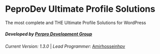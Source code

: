 **PeproDev Ultimate Profile Solutions**
=======================================

The most complete and THE Ultimate Profile Solutions for WordPress

##### **Developed by** [Perpro Development Group](https://pepro.dev/)

*Current Version: 1.3.0* \| *Lead Programmer:* [Amirhosseinhpv](https://hpv.im/)
